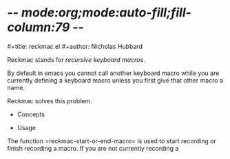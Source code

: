 # -*- mode:org;mode:auto-fill;fill-column:79 -*-
#+title: reckmac.el 
#+author: Nicholas Hubbard

Reckmac stands for *recursive keyboard macros*.

By default in emacs you cannot call another keyboard macro while you are
currently defining a keyboard macro unless you first give that other macro a
name.

Reckmac solves this problem.

* Concepts



* Usage

The function =reckmac-start-or-end-macro= is used to start recording or finish
recording a macro. If you are not currently recording a
